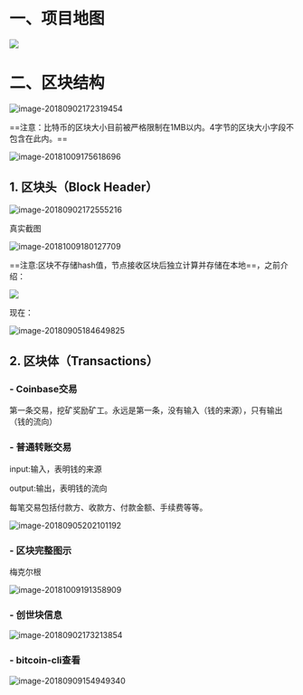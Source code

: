 # 一、项目地图

![](https://ws3.sinaimg.cn/large/006tNbRwly1fw0q2zxfxuj31390rjhdt.jpg)



# 二、区块结构

![image-20180902172319454](https://ws4.sinaimg.cn/large/006tNbRwly1fuvbkfvbjrj31980fu14i.jpg)

==注意：比特币的区块大小目前被严格限制在1MB以内。4字节的区块大小字段不包含在此内。==

![image-20181009175618696](https://ws1.sinaimg.cn/large/006tNbRwly1fw24g9g8jlj318s0uwe1s.jpg)

## 1. 区块头（Block Header）

![image-20180902172555216](https://ws1.sinaimg.cn/large/006tNbRwly1fuvbn5gvr4j31920i0aps.jpg)

真实截图

![image-20181009180127709](https://ws1.sinaimg.cn/large/006tNbRwly1fw24ljzm4pj31hd0vv7jf.jpg)

==注意:区块不存储hash值，节点接收区块后独立计算并存储在本地==，之前介绍：

![](https://ws4.sinaimg.cn/large/0069RVTdly1fuwo3la241j31i20rskjl.jpg)

现在：

![image-20180905184649825](https://ws4.sinaimg.cn/large/0069RVTdly1fuyuu94d20j31io0pce81.jpg)





## 2. 区块体（Transactions）

### - Coinbase交易

第一条交易，挖矿奖励矿工。永远是第一条，没有输入（钱的来源），只有输出（钱的流向）

### - 普通转账交易

input:输入，表明钱的来源

output:输出，表明钱的流向

每笔交易包括付款方、收款方、付款金额、手续费等等。

![image-20180905202101192](https://ws2.sinaimg.cn/large/0069RVTdly1fuyxk997ytj31jy0w6b29.jpg)

### - 区块完整图示

梅克尔根

![image-20181009191358909](https://ws1.sinaimg.cn/large/006tNbRwly1fw26p5xql2j31820qenpd.jpg)



### - 创世块信息

![image-20180902173213854](https://ws4.sinaimg.cn/large/006tNbRwly1fuvbtq2xstj31kw10a7n7.jpg)



### - bitcoin-cli查看

![image-20180909154949340](https://ws3.sinaimg.cn/large/006tNbRwly1fv3c8h1s37j31kw0ufu0x.jpg)